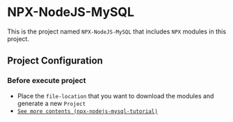 # NPX-NodeJS-MySQL
This is the project named `NPX-NodeJS-MySQL` that includes `NPX` modules in this project.

## Project Configuration

### Before execute project

- Place the `file-location` that you want to download the modules and generate a new `Project`
- [`See more contents (npx-nodejs-mysql-tutorial)`](https://geshan.com.np/blog/2020/11/nodejs-mysql-tutorial/)
